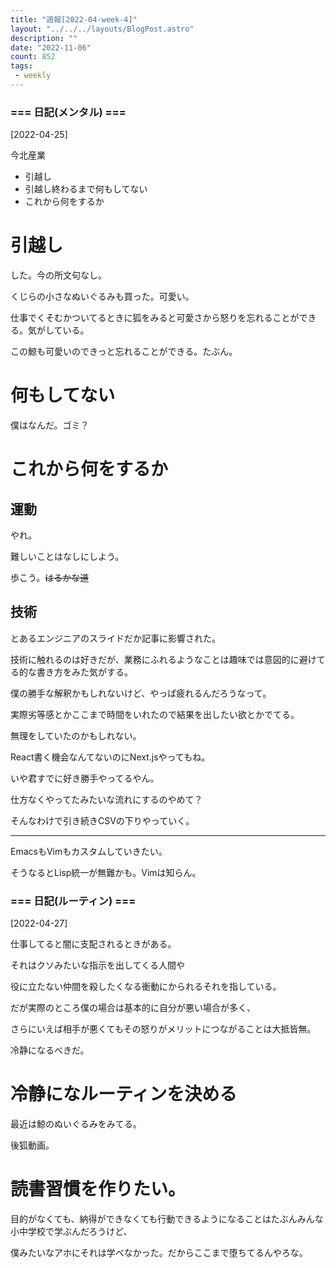```yaml
---
title: "週報[2022-04-week-4]"
layout: "../../../layouts/BlogPost.astro"
description: ""
date: "2022-11-06"
count: 852
tags:
 - weekly
---
```





### === 日記(メンタル) ===

[2022-04-25]

今北産業

* 引越し
* 引越し終わるまで何もしてない
* これから何をするか

# 引越し

した。今の所文句なし。

くじらの小さなぬいぐるみも買った。可愛い。

仕事でくそむかついてるときに狐をみると可愛さから怒りを忘れることができる。気がしている。

この鯨も可愛いのできっと忘れることができる。たぶん。

# 何もしてない

僕はなんだ。ゴミ？

# これから何をするか

## 運動

やれ。

難しいことはなしにしよう。

歩こう。~~はるかな道~~

## 技術

とあるエンジニアのスライドだか記事に影響された。

技術に触れるのは好きだが、業務にふれるようなことは趣味では意図的に避けてる的な書き方をみた気がする。

僕の勝手な解釈かもしれないけど、やっぱ疲れるんだろうなって。

実際劣等感とかここまで時間をいれたので結果を出したい欲とかでてる。

無理をしていたのかもしれない。

React書く機会なんてないのにNext.jsやってもね。

いや君すでに好き勝手やってるやん。

仕方なくやってたみたいな流れにするのやめて？

そんなわけで引き続きCSVの下りやっていく。

---

EmacsもVimもカスタムしていきたい。

そうなるとLisp統一が無難かも。Vimは知らん。


### === 日記(ルーティン) ===

[2022-04-27]

仕事してると闇に支配されるときがある。

それはクソみたいな指示を出してくる人間や

役に立たない仲間を殺したくなる衝動にかられるそれを指している。

だが実際のところ僕の場合は基本的に自分が悪い場合が多く、

さらにいえば相手が悪くてもその怒りがメリットにつながることは大抵皆無。

冷静になるべきだ。

# 冷静になルーティンを決める

最近は鯨のぬいぐるみをみてる。

後狐動画。

# 読書習慣を作りたい。

目的がなくても、納得ができなくても行動できるようになることはたぶんみんな小中学校で学ぶんだろうけど、

僕みたいなアホにそれは学べなかった。だからここまで堕ちてるんやろな。
